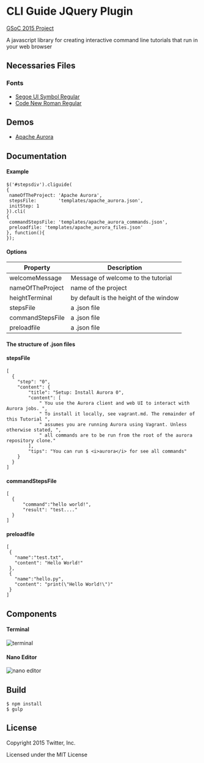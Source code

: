 # CLI Guide JQuery Plugin

[GSoC 2015 Project](http://www.google-melange.com/gsoc/project/details/google/gsoc2015/marti1125/5757334940811264)

A javascript library for creating interactive command line tutorials that run in your web browser

Necessaries Files
-----------------

### Fonts

* [Segoe UI Symbol Regular](http://openfontlibrary.org/en/font/segoe-ui-symbol)
* [Code New Roman Regular](http://openfontlibrary.org/en/font/code-new-roman)



Demos
-----

* [Apache Aurora](http://twitter.github.io/cli-guide.js/demo/aurora.html)
<!-- * [Chef](http://twitter.github.io/cli-guide.js/demo/chef.html) -->


Documentation
-------------

#### Example

    $('#stepsdiv').cliguide(
    {
     nameOfTheProject: 'Apache Aurora',
     stepsFile:        'templates/apache_aurora.json',
     initStep: 1
    }).cli(
    {
     commandStepsFile: 'templates/apache_aurora_commands.json',
     preloadfile: 'templates/apache_aurora_files.json'
    }, function(){
    });

#### Options

| Property | Description |
|---|---|
| welcomeMessage   | Message of welcome to the tutorial |
| nameOfTheProject | name of the project  |
| heightTerminal   | by default is the height of the window |
| stepsFile        | a .json file |
| commandStepsFile | a .json file |
| preloadfile | a .json file |

#### The structure of .json files

#### stepsFile

    [
      {
        "step": "0",
        "content": {
            "title": "Setup: Install Aurora 0",
            "content": [
                " You use the Aurora client and web UI to interact with Aurora jobs. ",
                " To install it locally, see vagrant.md. The remainder of this Tutorial ",
                " assumes you are running Aurora using Vagrant. Unless otherwise stated, ",
                " all commands are to be run from the root of the aurora repository clone."
            ],
            "tips": "You can run $ <i>aurora</i> for see all commands"
        }
      }
    ]

#### commandStepsFile

    [
      {
    	  "command":"hello world!",
    	  "result": "test...."
      }
    ]

#### preloadfile

    [
     {
       "name":"test.txt",
       "content": "Hello World!"
     },
     {
       "name":"hello.py",
       "content": "print(\"Hello World!\")"
     }
    ]

Components
-------------

#### Terminal

![terminal](https://raw.github.com/twitter/cli-guide.js/master/terminal.gif)

#### Nano Editor

![nano editor](https://raw.github.com/twitter/cli-guide.js/master/nano.gif)

Build
-------------
    $ npm install
    $ gulp


License
-------

Copyright 2015 Twitter, Inc.

Licensed under the MIT License
